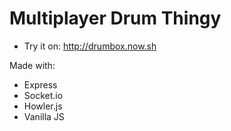 # Multiplayer Drum Thingy

- Try it on: http://drumbox.now.sh

Made with:

- Express
- Socket.io
- Howler.js
- Vanilla JS

